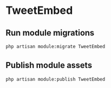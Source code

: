 # TweetEmbed



## Run module migrations

```sh
php artisan module:migrate TweetEmbed
```



## Publish module assets

```sh
php artisan module:publish TweetEmbed
```

